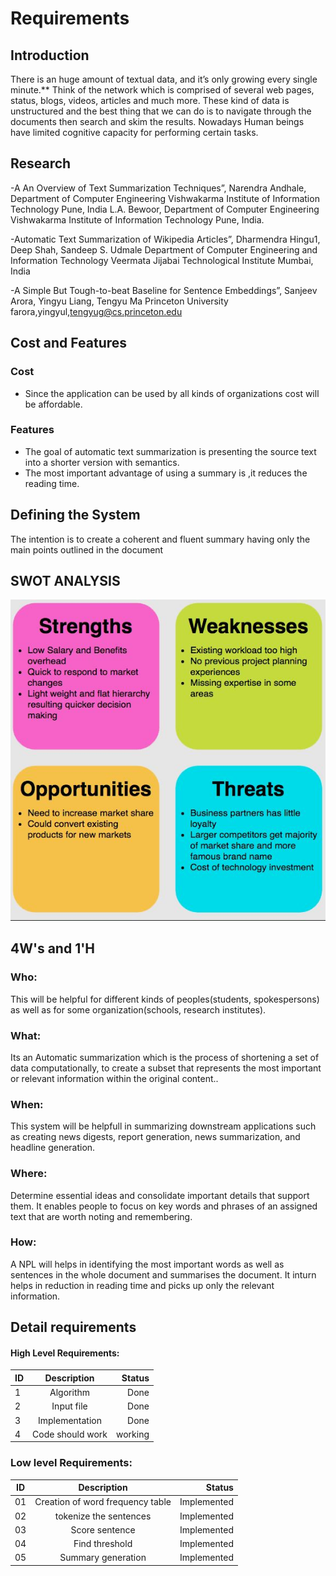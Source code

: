 
# Requirements
## Introduction
There is an huge amount of textual data, and it’s only growing every single minute.**
Think of the network which is comprised of several web pages, status, blogs, videos, articles and much more.
These kind of data is unstructured and the best thing that we can do is to navigate through the documents then search and skim the results. Nowadays Human beings have limited cognitive capacity for performing certain tasks.


## Research
-A An Overview of Text Summarization Techniques”, Narendra Andhale, Department of Computer Engineering Vishwakarma Institute of Information Technology Pune, India L.A. Bewoor, Department of Computer Engineering Vishwakarma Institute of Information Technology Pune, India.

-Automatic Text Summarization of Wikipedia Articles”, Dharmendra Hingu1, Deep Shah, Sandeep S. Udmale Department of Computer Engineering and Information Technology Veermata Jijabai Technological Institute Mumbai, India

-A Simple But Tough-to-beat Baseline for Sentence Embeddings”, Sanjeev Arora, Yingyu Liang, Tengyu Ma Princeton University farora,yingyul,tengyug@cs.princeton.edu

## Cost and Features

### Cost
- 	Since the application can be used by all kinds of organizations cost will be affordable. 
### Features
- The goal of automatic text summarization is presenting the source text into a shorter version with semantics. 
- The most important advantage of using a summary is ,it reduces the reading time.
## Defining the System
The intention is to create a coherent and fluent summary having only the main points outlined in the document
## SWOT ANALYSIS
![alt text](https://github.com/Pavanas-06/Text-summarization/blob/main/1_Requirement/SWOT%20analysis.JPG)

## 4W's and 1'H
### Who:
This will be helpful for different kinds of peoples(students, spokespersons) as well as for some organization(schools, research institutes).  
### What:
Its an Automatic summarization which is the process of shortening a set of data computationally, to create a subset that represents the most important or relevant information within the original content..
### When:
This system will be helpfull in summarizing downstream applications such as creating news digests, report generation, news summarization, and headline generation.
### Where:
Determine essential ideas and consolidate important details that support them. It enables people to focus on key words and phrases of an assigned text that are worth noting and remembering.
### How:
A NPL will helps in identifying the most important words as well as sentences in the whole document and summarises the document. It inturn helps in reduction in reading time and picks up only the relevant information.
 
## Detail requirements
#### High Level Requirements:
| ID        | Description           | Status  |
| ------------- |:-------------:| -----:|
|1|Algorithm |Done|
|2|Input file |Done|
|3|Implementation |Done|
|4|Code should work |working|
### Low level Requirements:
| ID        | Description           | Status   |
| ------------- |:-------------:| -----:|
| 01    | Creation of word frequency table | Implemented |
| 02    | tokenize the sentences|   Implemented |
| 03    | Score sentence    |    Implemented |
| 04    | Find threshold | Implemented |
| 05    | Summary generation  |   Implemented |

